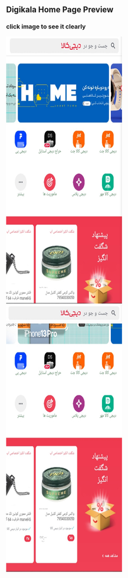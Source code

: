 ## Digikala Home Page Preview
### click image to see it clearly
<img src="https://github.com/maryamfereydouni/digikala/blob/main/my_app/assets/images/digikala_home1.jpg?raw=true" width="314" height="720"> <img src="https://github.com/maryamfereydouni/digikala/blob/main/my_app/assets/images/digikala_home2.jpg?raw=true" width="314" height="720">

